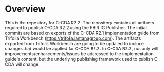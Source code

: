 # Overview

This is the repository for C-CDA R2.2.
The repository contains all artifacts required to publish C-CDA R2.2 using the FHIR IG Publisher.
The initial commits are based on exports of the C-CDA R2.1 implementation guide from Trifolia Workbench (https://trifolia.lantanagroup.com).
The artifacts exported from Trifolia Workbench are going to be updated to include changes that would be applied for C-CDA R2.2.
In C-CDA R2.2, not only will improvements/enhancements/issues be addressed to the implementation guide's content, but the underlying publishing framework used to publish C-CDA will change.